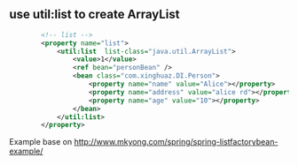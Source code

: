

## use util:list to create ArrayList

```xml
		<!-- list -->
		<property name="list">
			<util:list  list-class="java.util.ArrayList">
				<value>1</value>
				<ref bean="personBean" />
				<bean class="com.xinghuaz.DI.Person">
					<property name="name" value="Alice"></property>
					<property name="address" value="alice rd"></property>
					<property name="age" value="10"></property>
				</bean>
			</util:list>
		</property>
```


Example base on http://www.mkyong.com/spring/spring-listfactorybean-example/
